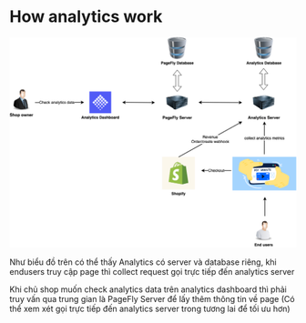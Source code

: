 # How analytics work

![Analytics Architectural Diagram](../../.gitbook/assets/analytics.png)

Như biểu đồ trên có thể thấy Analytics có server và database riêng, khi endusers truy cập page thì collect request gọi trực tiếp đến analytics server

Khi chủ shop muốn check analytics data trên analytics dashboard thì phải truy vấn qua trung gian là PageFly Server để lấy thêm thông tin về page (Có thể xem xét gọi trực tiếp đến analytics server trong tương lai để tối ưu hơn)
